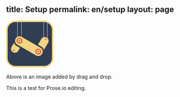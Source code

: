 title: Setup
permalink: en/setup
layout: page
---
![128x128.png](/docs/media/128x128.png)

Above is an image added by drag and drop.

This is a test for Prose.io editing.